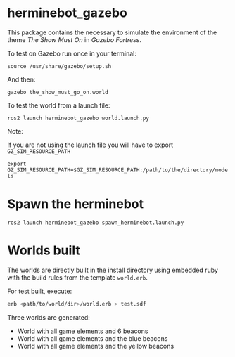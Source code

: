 # herminebot_gazebo

This package contains the necessary to simulate the environment of the theme 
*The Show Must On* in *Gazebo Fortress*.

To test on Gazebo run once in your terminal:

```source /usr/share/gazebo/setup.sh```

And then:

```gazebo the_show_must_go_on.world```

To test the world from a launch file: 

```ros2 launch herminebot_gazebo world.launch.py```

Note:

If you are not using the launch file you will have to export `GZ_SIM_RESOURCE_PATH`

```export GZ_SIM_RESOURCE_PATH=$GZ_SIM_RESOURCE_PATH:/path/to/the/directory/models```

# Spawn the herminebot

```ros2 launch herminebot_gazebo spawn_herminebot.launch.py```

# Worlds built

The worlds are directly built in the install directory using embedded ruby with the build rules from the template `world.erb`.

For test built, execute:

```bash
erb <path/to/world/dir>/world.erb > test.sdf
```

Three worlds are generated:
* World with all game elements and 6 beacons
* World with all game elements and the blue beacons
* World with all game elements and the yellow beacons
